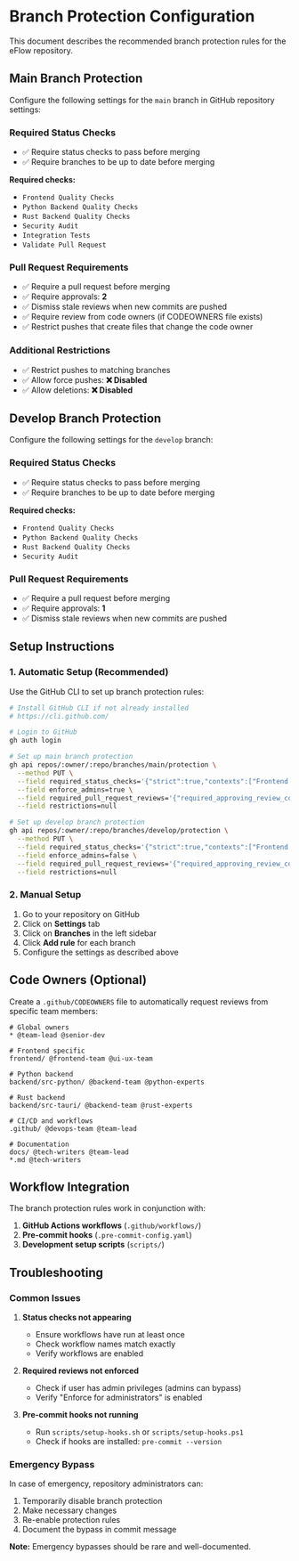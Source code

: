 # Branch Protection Configuration

This document describes the recommended branch protection rules for the eFlow repository.

## Main Branch Protection

Configure the following settings for the `main` branch in GitHub repository settings:

### Required Status Checks
- ✅ Require status checks to pass before merging
- ✅ Require branches to be up to date before merging

**Required checks:**
- `Frontend Quality Checks`
- `Python Backend Quality Checks`
- `Rust Backend Quality Checks`
- `Security Audit`
- `Integration Tests`
- `Validate Pull Request`

### Pull Request Requirements
- ✅ Require a pull request before merging
- ✅ Require approvals: **2**
- ✅ Dismiss stale reviews when new commits are pushed
- ✅ Require review from code owners (if CODEOWNERS file exists)
- ✅ Restrict pushes that create files that change the code owner

### Additional Restrictions
- ✅ Restrict pushes to matching branches
- ✅ Allow force pushes: **❌ Disabled**
- ✅ Allow deletions: **❌ Disabled**

## Develop Branch Protection

Configure the following settings for the `develop` branch:

### Required Status Checks
- ✅ Require status checks to pass before merging
- ✅ Require branches to be up to date before merging

**Required checks:**
- `Frontend Quality Checks`
- `Python Backend Quality Checks`
- `Rust Backend Quality Checks`
- `Security Audit`

### Pull Request Requirements
- ✅ Require a pull request before merging
- ✅ Require approvals: **1**
- ✅ Dismiss stale reviews when new commits are pushed

## Setup Instructions

### 1. Automatic Setup (Recommended)

Use the GitHub CLI to set up branch protection rules:

```bash
# Install GitHub CLI if not already installed
# https://cli.github.com/

# Login to GitHub
gh auth login

# Set up main branch protection
gh api repos/:owner/:repo/branches/main/protection \
  --method PUT \
  --field required_status_checks='{"strict":true,"contexts":["Frontend Quality Checks","Python Backend Quality Checks","Rust Backend Quality Checks","Security Audit","Integration Tests","Validate Pull Request"]}' \
  --field enforce_admins=true \
  --field required_pull_request_reviews='{"required_approving_review_count":2,"dismiss_stale_reviews":true,"require_code_owner_reviews":true}' \
  --field restrictions=null

# Set up develop branch protection
gh api repos/:owner/:repo/branches/develop/protection \
  --method PUT \
  --field required_status_checks='{"strict":true,"contexts":["Frontend Quality Checks","Python Backend Quality Checks","Rust Backend Quality Checks","Security Audit"]}' \
  --field enforce_admins=false \
  --field required_pull_request_reviews='{"required_approving_review_count":1,"dismiss_stale_reviews":true}' \
  --field restrictions=null
```

### 2. Manual Setup

1. Go to your repository on GitHub
2. Click on **Settings** tab
3. Click on **Branches** in the left sidebar
4. Click **Add rule** for each branch
5. Configure the settings as described above

## Code Owners (Optional)

Create a `.github/CODEOWNERS` file to automatically request reviews from specific team members:

```
# Global owners
* @team-lead @senior-dev

# Frontend specific
frontend/ @frontend-team @ui-ux-team

# Python backend
backend/src-python/ @backend-team @python-experts

# Rust backend
backend/src-tauri/ @backend-team @rust-experts

# CI/CD and workflows
.github/ @devops-team @team-lead

# Documentation
docs/ @tech-writers @team-lead
*.md @tech-writers
```

## Workflow Integration

The branch protection rules work in conjunction with:

1. **GitHub Actions workflows** (`.github/workflows/`)
2. **Pre-commit hooks** (`.pre-commit-config.yaml`)
3. **Development setup scripts** (`scripts/`)

## Troubleshooting

### Common Issues

1. **Status checks not appearing**
   - Ensure workflows have run at least once
   - Check workflow names match exactly
   - Verify workflows are enabled

2. **Required reviews not enforced**
   - Check if user has admin privileges (admins can bypass)
   - Verify "Enforce for administrators" is enabled

3. **Pre-commit hooks not running**
   - Run `scripts/setup-hooks.sh` or `scripts/setup-hooks.ps1`
   - Check if hooks are installed: `pre-commit --version`

### Emergency Bypass

In case of emergency, repository administrators can:

1. Temporarily disable branch protection
2. Make necessary changes
3. Re-enable protection rules
4. Document the bypass in commit message

**Note:** Emergency bypasses should be rare and well-documented.

